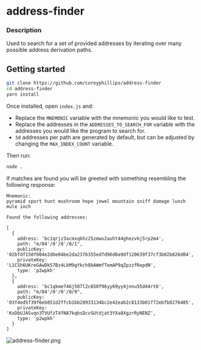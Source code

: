 # address-finder

### Description
Used to search for a set of provided addresses by iterating over many possible address derivation paths.

## Getting started

```bash
git clone https://github.com/coreyphillips/address-finder
cd address-finder
yarn install
````
Once installed, open `index.js` and:
 - Replace the `MNEMONIC` variable with the mnemonic you would like to test.
 - Replace the addresses in the `ADDRESSES_TO_SEARCH_FOR` variable with the addresses you would like the program to search for.
 - `50` addresses per path are generated by default, but can be adjusted by changing the `MAX_INDEX_COUNT` variable.

Then run:
```bash
node .
````

If matches are found you will be greeted with something resembling the following response:
```
Mnemonic:
pyramid sport hunt mushroom hope jewel mountain sniff damage lunch mule inch

Found the following addresses:

[
  {
    address: 'bc1qrjz3acmxqkhz25zmwu2auht44ghezvkj5rp2m4',
    path: "m/84'/0'/0'/0/1",
    publicKey: '02bfdf150f004e2dbe04be2da2376355ed7d96d0a9df120639f37cf3b02b826d04',
    privateKey: 'L1CSh6UKreGAwDk57Bz4LkM9gYkch8bAWmfTemAP9qZpzzfRepdN',
    type: 'p2wpkh'
  },
  {
    address: 'bc1qkme746j507l2c650f96yy69yy4jnnu55d44rt6',
    path: "m/84'/0'/0'/0/9",
    publicKey: '03f4ed5f39f6eb851d2ffcb1bb28933134bc2e42eab2c8133b01f72ebfb8276485',
    privateKey: 'KxDbUJASvqn3TVUfzT4fNA7kqbsDcvSUtdjat3YXa8XgzrRyNENZ',
    type: 'p2wpkh'
  }
]
```

![address-finder.png](address-finder.png)
